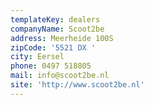 ```yaml
---
templateKey: dealers
companyName: Scoot2be
address: Meerheide 100S
zipCode: '5521 DX '
city: Eersel
phone: 0497 518805
mail: info@scoot2be.nl
site: 'http://www.scoot2be.nl'
---
```


